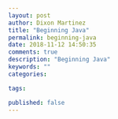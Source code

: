 ```yaml
---
layout: post
author: Dixon Martinez
title: "Beginning Java"
permalink: beginning-java
date: 2018-11-12 14:50:35
comments: true
description: "Beginning Java"
keywords: ""
categories:

tags:

published: false
---
```




<!--more-->
